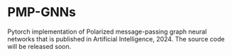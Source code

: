# PMP-GNNs
Pytorch implementation of Polarized message-passing graph neural networks that is published in Artificial Intelligence, 2024.
The source code will be released soon.
